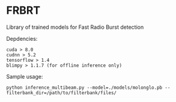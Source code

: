 # FRBRT
Library of trained models for Fast Radio Burst detection

Depdencies:
```
cuda > 8.0
cudnn > 5.2
tensorflow > 1.4
blimpy > 1.1.7 (for offline inference only)
```

Sample usage:
```
python inference_multibeam.py --model=./models/molonglo.pb --filterbank_dir=/path/to/filterbank/files/
```
